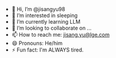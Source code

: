 - 👋 Hi, I’m @jisangyu98
- 👀 I’m interested in sleeping
- 🌱 I’m currently learning LLM
- 💞️ I’m looking to collaborate on ...
- 📫 How to reach me: jisang.yu@lge.com
- 😄 Pronouns: He/him
- ⚡ Fun fact: I'm ALWAYS tired.

<!---
jisangyu98/jisangyu98 is a ✨ special ✨ repository because its `README.md` (this file) appears on your GitHub profile.
You can click the Preview link to take a look at your changes.
--->
